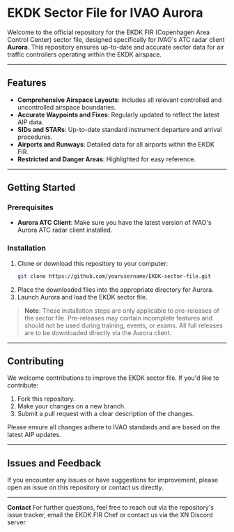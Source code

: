 # EKDK Sector File for IVAO Aurora

Welcome to the official repository for the EKDK FIR (Copenhagen Area Control Center) sector file, designed specifically for IVAO's ATC radar client **Aurora**. This repository ensures up-to-date and accurate sector data for air traffic controllers operating within the EKDK airspace.

---

## Features

- **Comprehensive Airspace Layouts**: Includes all relevant controlled and uncontrolled airspace boundaries.
- **Accurate Waypoints and Fixes**: Regularly updated to reflect the latest AIP data.
- **SIDs and STARs**: Up-to-date standard instrument departure and arrival procedures.
- **Airports and Runways**: Detailed data for all airports within the EKDK FIR.
- **Restricted and Danger Areas**: Highlighted for easy reference.

---

## Getting Started

### Prerequisites
- **Aurora ATC Client**: Make sure you have the latest version of IVAO's Aurora ATC radar client installed.

### Installation
1. Clone or download this repository to your computer:
   ```bash
   git clone https://github.com/yourusername/EKDK-sector-file.git
   ```
2. Place the downloaded files into the appropriate directory for Aurora.
3. Launch Aurora and load the EKDK sector file.

> **Note**: These installation steps are only applicable to pre-releases of the sector file. Pre-releases may contain incomplete features and should not be used during training, events, or exams. All full releases are to be downloaded directly via the Aurora client.

---

## Contributing

We welcome contributions to improve the EKDK sector file. If you'd like to contribute:
1. Fork this repository.
2. Make your changes on a new branch.
3. Submit a pull request with a clear description of the changes.

Please ensure all changes adhere to IVAO standards and are based on the latest AIP updates.

---

## Issues and Feedback

If you encounter any issues or have suggestions for improvement, please open an issue on this repository or contact us directly.

---

**Contact**
For further questions, feel free to reach out via the repository's issue tracker, email the EKDK FIR Chef or contact us via the XN Discord server
